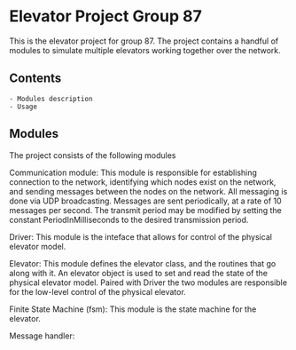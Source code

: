 Elevator Project Group 87
=========================

This is the elevator project for group 87. The project contains a handful of modules to simulate multiple elevators working together over the network.

##  Contents

    - Modules description
    - Usage


##  Modules

The project consists of the following modules 

Communication module: This module is responsible for establishing connection to the network, identifying which nodes exist on the network, and sending messages between the nodes on the network. All messaging is done via UDP broadcasting. Messages are sent periodically, at a rate of 10 messages per second. The transmit period may be modified by setting the constant PeriodInMilliseconds to the desired transmission period.

Driver: This module is the inteface that allows for control of the physical elevator model. 

Elevator: This module defines the elevator class, and the routines that go along with it. An elevator object is used to set and read the state of the physical elevator model. Paired with Driver the two modules are responsible for the low-level control of the physical elevator. 

Finite State Machine (fsm): This module is the state machine for the elevator. 

Message handler: 